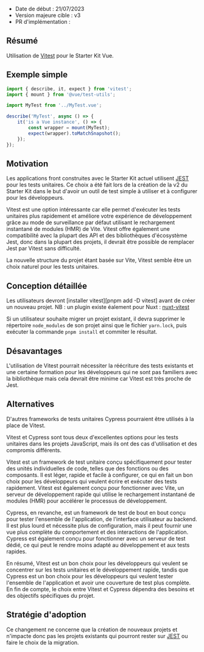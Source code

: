 - Date de début : 21/07/2023
- Version majeure cible : v3
- PR d'implémentation : 

## Résumé

Utilisation de [Vitest][Vitest] pour le Starter Kit Vue.

## Exemple simple

```js
import { describe, it, expect } from 'vitest';
import { mount } from '@vue/test-utils';

import MyTest from '../MyTest.vue';

describe('MyTest', async () => {
	it('is a Vue instance', () => {
		const wrapper = mount(MyTest);
		expect(wrapper).toMatchSnapshot();
	});
});
```

## Motivation

Les applications front construites avec le Starter Kit actuel utilisent [JEST][JEST] pour les tests unitaires. Ce choix a été fait lors de la création de la v2 du Starter Kit dans le but d'avoir un outil de test simple à utiliser et à configurer pour les développeurs.

Vitest est une option intéressante car elle permet d'exécuter les tests unitaires plus rapidement et améliore votre expérience de développement grâce au mode de surveillance par défaut utilisant le rechargement instantané de modules (HMR) de Vite. Vitest offre également une compatibilité avec la plupart des API et des bibliothèques d'écosystème Jest, donc dans la plupart des projets, il devrait être possible de remplacer Jest par Vitest sans difficulté.

La nouvelle structure du projet étant basée sur Vite, Vitest semble être un choix naturel pour les tests unitaires.

## Conception détaillée

Les utilisateurs devront [installer vitest][pnpm add -D vitest] avant de créer un nouveau projet.
NB : un plugin existe éalement pour Nuxt : [nuxt-vitest][nuxt-vitest]

Si un utilisateur souhaite migrer un projet existant, il devra supprimer le répertoire `node_modules` de son projet ainsi que le fichier `yarn.lock`, puis exécuter la commande `pnpm install` et commiter le résultat.

## Désavantages

L'utilisation de Vitest pourrait nécessiter la réécriture des tests existants et une certaine formation pour les développeurs qui ne sont pas familiers avec la bibliothèque mais cela devrait être minime car Vitest est très proche de Jest.

## Alternatives

D'autres frameworks de tests unitaires Cypress pourraient être utilisés à la place de Vitest. 

Vitest et Cypress sont tous deux d'excellentes options pour les tests unitaires dans les projets JavaScript, mais ils ont des cas d'utilisation et des compromis différents.

Vitest est un framework de test unitaire conçu spécifiquement pour tester des unités individuelles de code, telles que des fonctions ou des composants. Il est léger, rapide et facile à configurer, ce qui en fait un bon choix pour les développeurs qui veulent écrire et exécuter des tests rapidement. Vitest est également conçu pour fonctionner avec Vite, un serveur de développement rapide qui utilise le rechargement instantané de modules (HMR) pour accélérer le processus de développement.

Cypress, en revanche, est un framework de test de bout en bout conçu pour tester l'ensemble de l'application, de l'interface utilisateur au backend. Il est plus lourd et nécessite plus de configuration, mais il peut fournir une vue plus complète du comportement et des interactions de l'application. Cypress est également conçu pour fonctionner avec un serveur de test dédié, ce qui peut le rendre moins adapté au développement et aux tests rapides.

En résumé, Vitest est un bon choix pour les développeurs qui veulent se concentrer sur les tests unitaires et le développement rapide, tandis que Cypress est un bon choix pour les développeurs qui veulent tester l'ensemble de l'application et avoir une couverture de test plus complète. En fin de compte, le choix entre Vitest et Cypress dépendra des besoins et des objectifs spécifiques du projet.

## Stratégie d'adoption

Ce changement ne concerne que la création de nouveaux projets et n'impacte donc pas les projets existants qui pourront rester sur [JEST] ou faire le choix de la migration.

[Vitest]: https://vitest.dev/
[nuxt-vitest]: https://nuxt.com/modules/vitest
[JEST]: https://jestjs.io/
